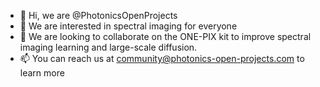- 👋 Hi, we are @PhotonicsOpenProjects
- 👀 We are interested in spectral imaging for everyone
- 💞️ We are looking to collaborate on the ONE-PIX kit to improve spectral imaging learning and large-scale diffusion.
- 📫 You can reach us at community@photonics-open-projects.com to learn more

<!---
PhotonicsOpenProjects/PhotonicsOpenProjects is a ✨ special ✨ repository because its `README.md` (this file) appears on your GitHub profile.
You can click the Preview link to take a look at your changes.
--->

